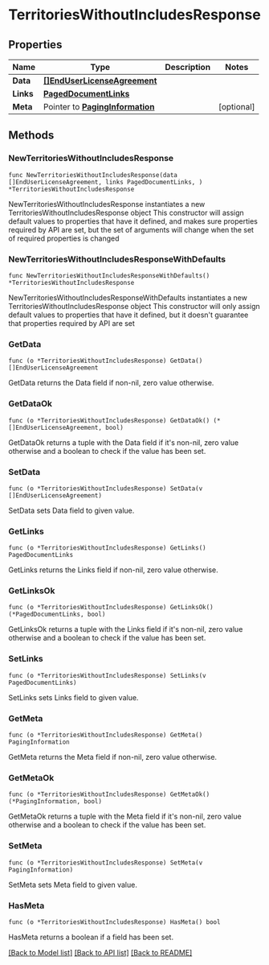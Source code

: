 # TerritoriesWithoutIncludesResponse

## Properties

Name | Type | Description | Notes
------------ | ------------- | ------------- | -------------
**Data** | [**[]EndUserLicenseAgreement**](EndUserLicenseAgreement.md) |  | 
**Links** | [**PagedDocumentLinks**](PagedDocumentLinks.md) |  | 
**Meta** | Pointer to [**PagingInformation**](PagingInformation.md) |  | [optional] 

## Methods

### NewTerritoriesWithoutIncludesResponse

`func NewTerritoriesWithoutIncludesResponse(data []EndUserLicenseAgreement, links PagedDocumentLinks, ) *TerritoriesWithoutIncludesResponse`

NewTerritoriesWithoutIncludesResponse instantiates a new TerritoriesWithoutIncludesResponse object
This constructor will assign default values to properties that have it defined,
and makes sure properties required by API are set, but the set of arguments
will change when the set of required properties is changed

### NewTerritoriesWithoutIncludesResponseWithDefaults

`func NewTerritoriesWithoutIncludesResponseWithDefaults() *TerritoriesWithoutIncludesResponse`

NewTerritoriesWithoutIncludesResponseWithDefaults instantiates a new TerritoriesWithoutIncludesResponse object
This constructor will only assign default values to properties that have it defined,
but it doesn't guarantee that properties required by API are set

### GetData

`func (o *TerritoriesWithoutIncludesResponse) GetData() []EndUserLicenseAgreement`

GetData returns the Data field if non-nil, zero value otherwise.

### GetDataOk

`func (o *TerritoriesWithoutIncludesResponse) GetDataOk() (*[]EndUserLicenseAgreement, bool)`

GetDataOk returns a tuple with the Data field if it's non-nil, zero value otherwise
and a boolean to check if the value has been set.

### SetData

`func (o *TerritoriesWithoutIncludesResponse) SetData(v []EndUserLicenseAgreement)`

SetData sets Data field to given value.


### GetLinks

`func (o *TerritoriesWithoutIncludesResponse) GetLinks() PagedDocumentLinks`

GetLinks returns the Links field if non-nil, zero value otherwise.

### GetLinksOk

`func (o *TerritoriesWithoutIncludesResponse) GetLinksOk() (*PagedDocumentLinks, bool)`

GetLinksOk returns a tuple with the Links field if it's non-nil, zero value otherwise
and a boolean to check if the value has been set.

### SetLinks

`func (o *TerritoriesWithoutIncludesResponse) SetLinks(v PagedDocumentLinks)`

SetLinks sets Links field to given value.


### GetMeta

`func (o *TerritoriesWithoutIncludesResponse) GetMeta() PagingInformation`

GetMeta returns the Meta field if non-nil, zero value otherwise.

### GetMetaOk

`func (o *TerritoriesWithoutIncludesResponse) GetMetaOk() (*PagingInformation, bool)`

GetMetaOk returns a tuple with the Meta field if it's non-nil, zero value otherwise
and a boolean to check if the value has been set.

### SetMeta

`func (o *TerritoriesWithoutIncludesResponse) SetMeta(v PagingInformation)`

SetMeta sets Meta field to given value.

### HasMeta

`func (o *TerritoriesWithoutIncludesResponse) HasMeta() bool`

HasMeta returns a boolean if a field has been set.


[[Back to Model list]](../README.md#documentation-for-models) [[Back to API list]](../README.md#documentation-for-api-endpoints) [[Back to README]](../README.md)


